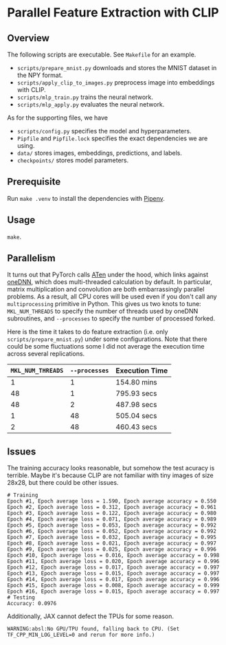 # Parallel Feature Extraction with CLIP

## Overview

The following scripts are executable.
See `Makefile` for an example.

+ `scripts/prepare_mnist.py` downloads and stores the MNIST dataset in the NPY format.
+ `scripts/apply_clip_to_images.py` preprocess image into embeddings with CLIP.
+ `scripts/mlp_train.py` trains the neural network.
+ `scripts/mlp_apply.py` evaluates the neural network.

As for the supporting files, we have

+ `scripts/config.py` specifies the model and hyperparameters.
+ `Pipfile` and `Pipfile.lock` specifies the exact dependencies we are using.
+ `data/` stores images, embeddings, predictions, and labels.
+ `checkpoints/` stores model parameters.

## Prerequisite

Run `make .venv` to install the dependencies with [Pipenv](https://pipenv.pypa.io/en/latest/).

## Usage

`make`.

## Parallelism

It turns out that PyTorch calls [ATen](https://pytorch.org/cppdocs/#aten) under the hood, which links against [oneDNN](https://github.com/oneapi-src/oneDNN), which does multi-threaded calculation by default.
In particular, matrix multiplication and convolution are both embarrassingly parallel problems.
As a result, all CPU cores will be used even if you don't call any `multiprocessing` primitive in Python.
This gives us two knots to tune: `MKL_NUM_THREADS` to specify the number of threads used by oneDNN subroutines, and `--processes` to specify the number of processed forked.

Here is the time it takes to do feature extraction (i.e. only `scripts/prepare_mnist.py`) under some configurations.
Note that there could be some fluctuations some I did not average the execution time across several replications.

| `MKL_NUM_THREADS` | `--processes` | Execution Time |
| ----------------- | ------------- | -------------- |
| 1                 | 1             | 154.80 mins    |
| 48                | 1             | 795.93 secs    |
| 48                | 2             | 487.98 secs    |
| 1                 | 48            | 505.04 secs    |
| 2                 | 48            | 460.43 secs    |

## Issues

The training accuracy looks reasonable, but somehow the test acuracy is terrible.
Maybe it's because CLIP are not familiar with tiny images of size 28x28, but there could be other issues.

```
# Training
Epoch #1, Epoch average loss = 1.590, Epoch average accuracy = 0.550
Epoch #2, Epoch average loss = 0.312, Epoch average accuracy = 0.961
Epoch #3, Epoch average loss = 0.122, Epoch average accuracy = 0.980
Epoch #4, Epoch average loss = 0.071, Epoch average accuracy = 0.989
Epoch #5, Epoch average loss = 0.053, Epoch average accuracy = 0.992
Epoch #6, Epoch average loss = 0.052, Epoch average accuracy = 0.992
Epoch #7, Epoch average loss = 0.032, Epoch average accuracy = 0.995
Epoch #8, Epoch average loss = 0.021, Epoch average accuracy = 0.997
Epoch #9, Epoch average loss = 0.025, Epoch average accuracy = 0.996
Epoch #10, Epoch average loss = 0.016, Epoch average accuracy = 0.998
Epoch #11, Epoch average loss = 0.020, Epoch average accuracy = 0.996
Epoch #12, Epoch average loss = 0.017, Epoch average accuracy = 0.997
Epoch #13, Epoch average loss = 0.015, Epoch average accuracy = 0.997
Epoch #14, Epoch average loss = 0.017, Epoch average accuracy = 0.996
Epoch #15, Epoch average loss = 0.008, Epoch average accuracy = 0.999
Epoch #16, Epoch average loss = 0.015, Epoch average accuracy = 0.997
# Testing
Accuracy: 0.0976
```

Additionally, JAX cannot defect the TPUs for some reason.

```
WARNING:absl:No GPU/TPU found, falling back to CPU. (Set TF_CPP_MIN_LOG_LEVEL=0 and rerun for more info.)
```
